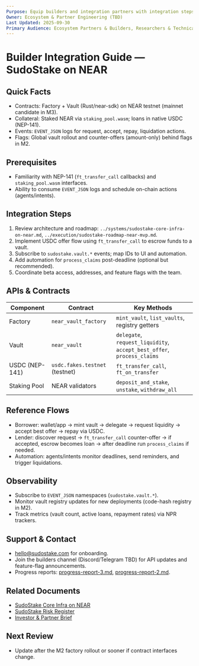 ```yaml
---
Purpose: Equip builders and integration partners with integration steps, API references, and support contacts.
Owner: Ecosystem & Partner Engineering (TBD)
Last Updated: 2025-09-30
Primary Audience: Ecosystem Partners & Builders, Researchers & Technical Reviewers
---
```


# Builder Integration Guide — SudoStake on NEAR

## Quick Facts
- Contracts: Factory + Vault (Rust/near-sdk) on NEAR testnet (mainnet candidate in M3).
- Collateral: Staked NEAR via `staking_pool.wasm`; loans in native USDC (NEP-141).
- Events: `EVENT_JSON` logs for request, accept, repay, liquidation actions.
- Flags: Global vault rollout and counter-offers (amount-only) behind flags in M2.

## Prerequisites
- Familiarity with NEP-141 (`ft_transfer_call` callbacks) and `staking_pool.wasm` interfaces.
- Ability to consume `EVENT_JSON` logs and schedule on-chain actions (agents/intents).

## Integration Steps
1. Review architecture and roadmap: `../systems/sudostake-core-infra-on-near.md`, `../execution/sudostake-roadmap-near-mvp.md`.
2. Implement USDC offer flow using `ft_transfer_call` to escrow funds to a vault.
3. Subscribe to `sudostake.vault.*` events; map IDs to UI and automation.
4. Add automation for `process_claims` post-deadline (optional but recommended).
5. Coordinate beta access, addresses, and feature flags with the team.

## APIs & Contracts
| Component | Contract | Key Methods |
| --- | --- | --- |
| Factory | `near_vault_factory` | `mint_vault`, `list_vaults`, registry getters |
| Vault | `near_vault` | `delegate`, `request_liquidity`, `accept_best_offer`, `process_claims` |
| USDC (NEP-141) | `usdc.fakes.testnet` (testnet) | `ft_transfer_call`, `ft_on_transfer` |
| Staking Pool | NEAR validators | `deposit_and_stake`, `unstake`, `withdraw_all` |

## Reference Flows
- Borrower: wallet/app → mint vault → delegate → request liquidity → accept best offer → repay via USDC.
- Lender: discover request → `ft_transfer_call` counter-offer → if accepted, escrow becomes loan → after deadline run `process_claims` if needed.
- Automation: agents/intents monitor deadlines, send reminders, and trigger liquidations.

## Observability
- Subscribe to `EVENT_JSON` namespaces (`sudostake.vault.*`).
- Monitor vault registry updates for new deployments (code-hash registry in M2).
- Track metrics (vault count, active loans, repayment rates) via NPR trackers.

## Support & Contact
- hello@sudostake.com for onboarding.
- Join the builders channel (Discord/Telegram TBD) for API updates and feature-flag announcements.
- Progress reports: [progress-report-3.md](../execution/progress-report-3.md), [progress-report-2.md](../execution/progress-report-2.md).

## Related Documents
- [SudoStake Core Infra on NEAR](../systems/sudostake-core-infra-on-near.md)
- [SudoStake Risk Register](../execution/sudostake-risk-register.md)
- [Investor & Partner Brief](./investor-partner-brief.md)

## Next Review
- Update after the M2 factory rollout or sooner if contract interfaces change.
